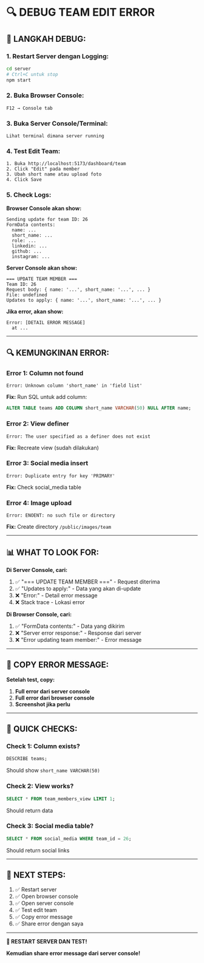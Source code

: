 # 🔍 DEBUG TEAM EDIT ERROR

## 🎯 LANGKAH DEBUG:

### **1. Restart Server dengan Logging:**
```bash
cd server
# Ctrl+C untuk stop
npm start
```

### **2. Buka Browser Console:**
```
F12 → Console tab
```

### **3. Buka Server Console/Terminal:**
```
Lihat terminal dimana server running
```

### **4. Test Edit Team:**
```
1. Buka http://localhost:5173/dashboard/team
2. Click "Edit" pada member
3. Ubah short name atau upload foto
4. Click Save
```

### **5. Check Logs:**

**Browser Console akan show:**
```
Sending update for team ID: 26
FormData contents:
  name: ...
  short_name: ...
  role: ...
  linkedin: ...
  github: ...
  instagram: ...
```

**Server Console akan show:**
```
=== UPDATE TEAM MEMBER ===
Team ID: 26
Request body: { name: '...', short_name: '...', ... }
File: undefined
Updates to apply: { name: '...', short_name: '...', ... }
```

**Jika error, akan show:**
```
Error: [DETAIL ERROR MESSAGE]
  at ...
```

---

## 🔍 KEMUNGKINAN ERROR:

### **Error 1: Column not found**
```
Error: Unknown column 'short_name' in 'field list'
```
**Fix:** Run SQL untuk add column:
```sql
ALTER TABLE teams ADD COLUMN short_name VARCHAR(50) NULL AFTER name;
```

### **Error 2: View definer**
```
Error: The user specified as a definer does not exist
```
**Fix:** Recreate view (sudah dilakukan)

### **Error 3: Social media insert**
```
Error: Duplicate entry for key 'PRIMARY'
```
**Fix:** Check social_media table

### **Error 4: Image upload**
```
Error: ENOENT: no such file or directory
```
**Fix:** Create directory `/public/images/team`

---

## 📊 WHAT TO LOOK FOR:

**Di Server Console, cari:**
1. ✅ "=== UPDATE TEAM MEMBER ===" - Request diterima
2. ✅ "Updates to apply:" - Data yang akan di-update
3. ❌ "Error:" - Detail error message
4. ❌ Stack trace - Lokasi error

**Di Browser Console, cari:**
1. ✅ "FormData contents:" - Data yang dikirim
2. ❌ "Server error response:" - Response dari server
3. ❌ "Error updating team member:" - Error message

---

## 🎯 COPY ERROR MESSAGE:

**Setelah test, copy:**
1. **Full error dari server console**
2. **Full error dari browser console**
3. **Screenshot jika perlu**

---

## 🔧 QUICK CHECKS:

### **Check 1: Column exists?**
```sql
DESCRIBE teams;
```
Should show `short_name VARCHAR(50)`

### **Check 2: View works?**
```sql
SELECT * FROM team_members_view LIMIT 1;
```
Should return data

### **Check 3: Social media table?**
```sql
SELECT * FROM social_media WHERE team_id = 26;
```
Should return social links

---

## 📝 NEXT STEPS:

1. ✅ Restart server
2. ✅ Open browser console
3. ✅ Open server console
4. ✅ Test edit team
5. ✅ Copy error message
6. ✅ Share error dengan saya

---

**🎯 RESTART SERVER DAN TEST!**

**Kemudian share error message dari server console!**
